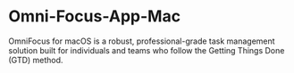 # Omni-Focus-App-Mac
OmniFocus for macOS is a robust, professional-grade task management solution built for individuals and teams who follow the Getting Things Done (GTD) method.
